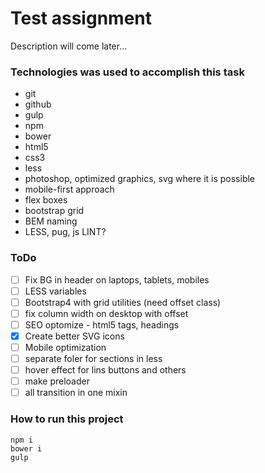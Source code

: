 # Test assignment

Description will come later...

### Technologies was used to accomplish  this task

- git
- github
- gulp
- npm
- bower
- html5
- css3
- less
- photoshop, optimized graphics, svg where it is possible
- mobile-first approach
- flex boxes
- bootstrap grid
- BEM naming
- LESS, pug, js LINT?

### ToDo

- [ ] Fix BG in header on laptops, tablets, mobiles
- [ ] LESS variables
- [ ] Bootstrap4 with grid utilities (need offset class)
- [ ] fix column width on desktop with offset
- [ ] SEO optomize - html5 tags, headings
- [x] Create better SVG icons
- [ ] Mobile optimization
- [ ] separate foler for sections in less
- [ ] hover effect for lins buttons and others
- [ ] make preloader
- [ ] all transition in one mixin

### How to run this project

```
npm i
bower i
gulp
```

